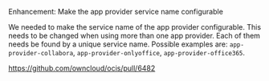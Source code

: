 Enhancement: Make the app provider service name configurable

We needed to make the service name of the app provider configurable. This needs to be changed when using more than one app provider. Each of them needs be found by a unique service name. Possible examples are: `app-provider-collabora`, `app-provider-onlyoffice`, `app-provider-office365`.

https://github.com/owncloud/ocis/pull/6482
